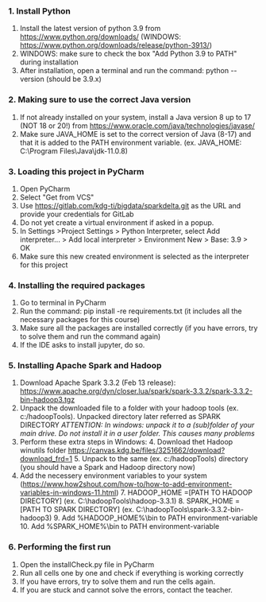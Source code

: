 ### 1. Install Python
1. Install the latest version of python 3.9 from https://www.python.org/downloads/ (WINDOWS: https://www.python.org/downloads/release/python-3913/)
2. WINDOWS: make sure to check the box "Add Python 3.9 to PATH" during installation
3. After installation, open a terminal and run the command: python --version (should be 3.9.x)


### 2. Making sure to use the correct Java version
1. If not already installed on your system, install a Java version 8 up to 17 (NOT 18 or 20!) from https://www.oracle.com/java/technologies/javase/
2. Make sure JAVA_HOME is set to the correct version of Java (8-17) and that it is added to the PATH environment variable. (ex. JAVA_HOME: C:\Program Files\Java\jdk-11.0.8\)

### 3. Loading this project in PyCharm
1. Open PyCharm
2. Select "Get from VCS"
3. Use https://gitlab.com/kdg-ti/bigdata/sparkdelta.git as the URL and provide your credentials for GitLab
4. Do not yet create a virtual environment if asked in a popup.
5. In Settings >Project Settings > Python Interpreter, select Add interpreter... > Add local interpreter > Environment New > Base: 3.9 > OK
6. Make sure this new created environment is selected as the interpreter for this project

### 4. Installing the required packages
1. Go to terminal in PyCharm
2. Run the command: pip install -re requirements.txt (it includes all the necessary packages for this course)
3. Make sure all the packages are installed correctly (if you have errors, try to solve them and run the command again)
4. If the IDE asks to install jupyter, do so.

### 5. Installing Apache Spark and Hadoop
1. Download Apache Spark 3.3.2 (Feb 13 release): https://www.apache.org/dyn/closer.lua/spark/spark-3.3.2/spark-3.3.2-bin-hadoop3.tgz
2. Unpack the downloaded file to a folder with your hadoop tools (ex. c:/hadoopTools). Unpacked directory later referred as SPARK DIRECTORY
_ATTENTION: In windows: unpack it to a (sub)folder of your main drive. Do not install it in a user folder. This causes many problems_
3. Perform these extra steps in Windows:
   4. Download thet Hadoop winutils folder https://canvas.kdg.be/files/3251662/download?download_frd=1
   5. Unpack to the same (ex. c:/hadoopTools) directory (you should have a Spark and Hadoop directory now)
6. Add the necessery environment variables to your system  (https://www.how2shout.com/how-to/how-to-add-environment-variables-in-windows-11.html)
    7. HADOOP_HOME =[PATH TO HADOOP DIRECTORY] (ex. C:\hadoopTools\hadoop-3.3.1\)
    8. SPARK_HOME = [PATH TO SPARK DIRECTORY] (ex. C:\hadoopTools\spark-3.3.2-bin-hadoop3\)
    9. Add %HADOOP_HOME%\bin to PATH environment-variable
    10. Add %SPARK_HOME%\bin to PATH environment-variable

### 6. Performing the first run
1. Open the installCheck.py file in PyCharm
2. Run all cells one by one and check if everything is working correctly
3. If you have errors, try to solve them and run the cells again.
4. If you are stuck and cannot solve the errors, contact the teacher.